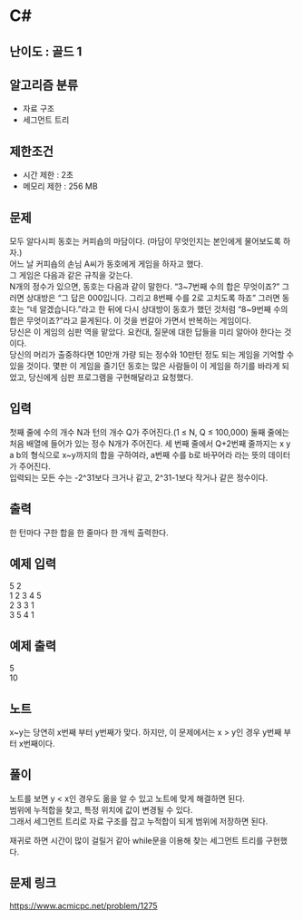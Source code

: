 # C#

## 난이도 : 골드 1

## 알고리즘 분류
  - 자료 구조
  - 세그먼트 트리

## 제한조건
  - 시간 제한 : 2초
  - 메모리 제한 : 256 MB

## 문제
모두 알다시피 동호는 커피숍의 마담이다. (마담이 무엇인지는 본인에게 물어보도록 하자.)<br/>
어느 날 커피숍의 손님 A씨가 동호에게 게임을 하자고 했다.<br/>
그 게임은 다음과 같은 규칙을 갖는다.<br/>
N개의 정수가 있으면, 동호는 다음과 같이 말한다. “3~7번째 수의 합은 무엇이죠?” 그러면 상대방은 “그 답은 000입니다. 그리고 8번째 수를 2로 고치도록 하죠” 그러면 동호는 “네 알겠습니다.”라고 한 뒤에 다시 상대방이 동호가 했던 것처럼 “8~9번째 수의 합은 무엇이죠?”라고 묻게된다. 이 것을 번갈아 가면서 반복하는 게임이다.<br/>
당신은 이 게임의 심판 역을 맡았다. 요컨대, 질문에 대한 답들을 미리 알아야 한다는 것이다.<br/>
당신의 머리가 출중하다면 10만개 가량 되는 정수와 10만턴 정도 되는 게임을 기억할 수 있을 것이다. 몇판 이 게임을 즐기던 동호는 많은 사람들이 이 게임을 하기를 바라게 되었고, 당신에게 심판 프로그램을 구현해달라고 요청했다.<br/>


## 입력
첫째 줄에 수의 개수 N과 턴의 개수 Q가 주어진다.(1 ≤ N, Q ≤ 100,000) 둘째 줄에는 처음 배열에 들어가 있는 정수 N개가 주어진다. 세 번째 줄에서 Q+2번째 줄까지는 x y a b의 형식으로 x~y까지의 합을 구하여라, a번째 수를 b로 바꾸어라 라는 뜻의 데이터가 주어진다.<br/>
입력되는 모든 수는 -2^31보다 크거나 같고, 2^31-1보다 작거나 같은 정수이다.<br/>


## 출력
한 턴마다 구한 합을 한 줄마다 한 개씩 출력한다.<br/>


## 예제 입력
5 2<br/>
1 2 3 4 5<br/>
2 3 3 1<br/>
3 5 4 1<br/>


## 예제 출력
5<br/>
10<br/>


## 노트
x~y는 당연히 x번째 부터 y번째가 맞다. 하지만, 이 문제에서는 x > y인 경우 y번째 부터 x번째이다.<br/>


## 풀이
노트를 보면 y < x인 경우도 옮을 알 수 있고 노트에 맞게 해결하면 된다.<br/>
범위에 누적합을 찾고, 특정 위치에 값이 변경될 수 있다.<br/>
그래서 세그먼트 트리로 자료 구조를 잡고 누적합이 되게 범위에 저장하면 된다.<br/>


재귀로 하면 시간이 많이 걸릴거 같아 while문을 이용해 찾는 세그먼트 트리를 구현했다.<br/>


## 문제 링크
https://www.acmicpc.net/problem/1275